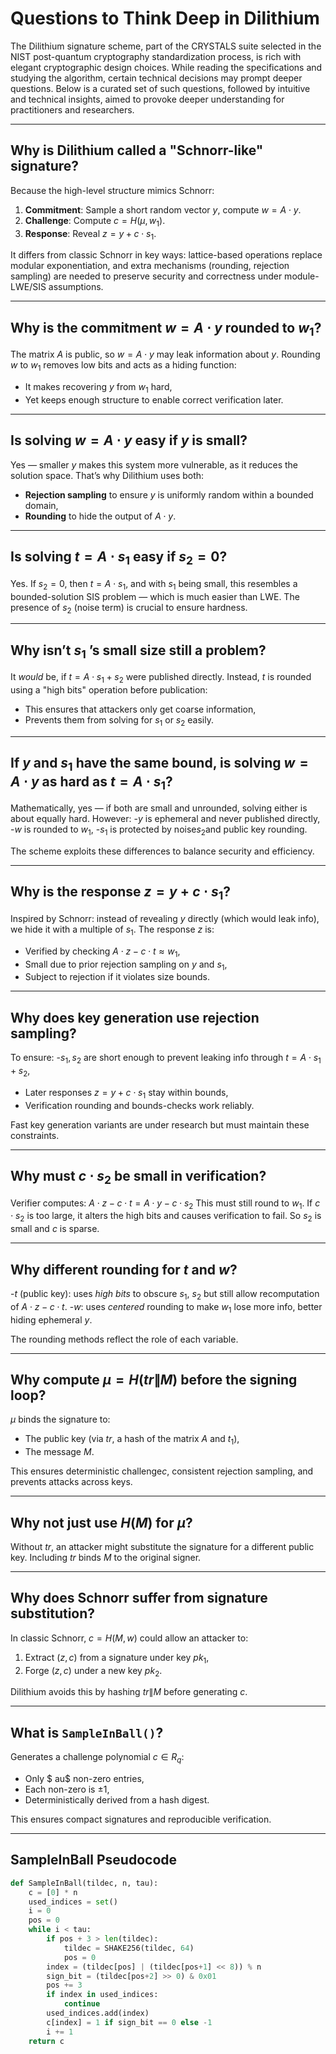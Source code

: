 
# Questions to Think Deep in Dilithium

The Dilithium signature scheme, part of the CRYSTALS suite selected in the NIST post-quantum cryptography standardization process, is rich with elegant cryptographic design choices. While reading the specifications and studying the algorithm, certain technical decisions may prompt deeper questions. Below is a curated set of such questions, followed by intuitive and technical insights, aimed to provoke deeper understanding for practitioners and researchers.

---

## Why is Dilithium called a "Schnorr-like" signature?
Because the high-level structure mimics Schnorr: 
1. **Commitment**: Sample a short random vector $y$, compute $w=A\cdot y$.
2. **Challenge**: Compute $c = H(\mu, w_1)$.
3. **Response**: Reveal $z = y + c \cdot s_1$.

It differs from classic Schnorr in key ways: lattice-based operations replace modular exponentiation, and extra mechanisms (rounding, rejection sampling) are needed to preserve security and correctness under module-LWE/SIS assumptions.

---

## Why is the commitment $w = A \cdot y$ rounded to $w_1$?
The matrix $A$ is public, so $w = A \cdot y$ may leak information about $y$. Rounding $w$ to $w_1$ removes low bits and acts as a hiding function:
- It makes recovering $y$ from $w_1$ hard,
- Yet keeps enough structure to enable correct verification later.

---

## Is solving $w = A \cdot y$ easy if $y$ is small?
Yes — smaller $y$ makes this system more vulnerable, as it reduces the solution space. That’s why Dilithium uses both:
- **Rejection sampling** to ensure $y$ is uniformly random within a bounded domain,
- **Rounding** to hide the output of $A \cdot y$.

---

## Is solving $t = A \cdot s_1$ easy if $s_2 = 0$?
Yes. If $s_2 = 0$, then $t = A \cdot s_1$, and with $s_1$ being small, this resembles a bounded-solution SIS problem — which is much easier than LWE. The presence of $s_2$ (noise term) is crucial to ensure hardness.

---

## Why isn’t $s_1$ ’s small size still a problem?
It *would* be, if $t = A \cdot s_1 + s_2$ were published directly. Instead, $t$ is rounded using a "high bits" operation before publication:
- This ensures that attackers only get coarse information,
- Prevents them from solving for $s_1$ or $s_2$ easily.

---

## If $y$ and $s_1$ have the same bound, is solving $w = A \cdot y$ as hard as $t = A \cdot s_1$?
Mathematically, yes — if both are small and unrounded, solving either is about equally hard. However:
-$y$ is ephemeral and never published directly,
-$w$ is rounded to $w_1$,
-$s_1$ is protected by noise$s_2$and public key rounding.

The scheme exploits these differences to balance security and efficiency.

---

## Why is the response $z = y + c \cdot s_1$?
Inspired by Schnorr: instead of revealing $y$ directly (which would leak info), we hide it with a multiple of $s_1$. The response $z$ is:
- Verified by checking $A \cdot z - c \cdot t \approx w_1$,
- Small due to prior rejection sampling on $y$ and $s_1$,
- Subject to rejection if it violates size bounds.

---

## Why does key generation use rejection sampling?
To ensure:
-$s_1, s_2$ are short enough to prevent leaking info through $t = A \cdot s_1 + s_2$,
- Later responses $z = y + c \cdot s_1$ stay within bounds,
- Verification rounding and bounds-checks work reliably.

Fast key generation variants are under research but must maintain these constraints.

---

## Why must $c \cdot s_2$ be small in verification?
Verifier computes:
$A \cdot z - c \cdot t = A \cdot y - c \cdot s_2$
This must still round to $w_1$. If $c \cdot s_2$ is too large, it alters the high bits and causes verification to fail. So $s_2$ is small and $c$ is sparse.

---

## Why different rounding for $t$ and $w$?
-$t$ (public key): uses *high bits* to obscure $s_1$, $s_2$ but still allow recomputation of $A \cdot z - c \cdot t$.
-$w$: uses *centered* rounding to make $w_1$ lose more info, better hiding ephemeral $y$.

The rounding methods reflect the role of each variable.

---

## Why compute $\mu = H(tr \| M)$ before the signing loop?
$\mu$ binds the signature to:
- The public key (via $tr$, a hash of the matrix $A$ and $t_1$),
- The message $M$.

This ensures deterministic challenge$c$, consistent rejection sampling, and prevents attacks across keys.

---

## Why not just use $H(M)$ for $\mu$?
Without $tr$, an attacker might substitute the signature for a different public key. Including $tr$ binds $M$ to the original signer.

---

## Why does Schnorr suffer from signature substitution?
In classic Schnorr, $c = H(M, w)$ could allow an attacker to:
1. Extract $(z, c)$ from a signature under key $pk_1$,
2. Forge $(z, c)$ under a new key $pk_2$.

Dilithium avoids this by hashing $tr \| M$ before generating $c$.

---

## What is `SampleInBall()`?
Generates a challenge polynomial $c \in R_q$:
- Only $	au$ non-zero entries,
- Each non-zero is $\pm 1$,
- Deterministically derived from a hash digest.

This ensures compact signatures and reproducible verification.

---

## SampleInBall Pseudocode
```python
def SampleInBall(tildec, n, tau):
    c = [0] * n
    used_indices = set()
    i = 0
    pos = 0
    while i < tau:
        if pos + 3 > len(tildec):
            tildec = SHAKE256(tildec, 64)
            pos = 0
        index = (tildec[pos] | (tildec[pos+1] << 8)) % n
        sign_bit = (tildec[pos+2] >> 0) & 0x01
        pos += 3
        if index in used_indices:
            continue
        used_indices.add(index)
        c[index] = 1 if sign_bit == 0 else -1
        i += 1
    return c
```

